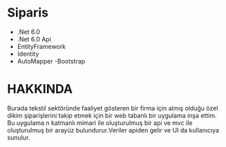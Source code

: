 # Siparis

- .Net 6.0
- .Net 6.0 Api
- EntityFramework
- Identity
- AutoMapper
 -Bootstrap
# HAKKINDA
Burada tekstil sektöründe faaliyet gösteren bir firma için almış olduğu özel dikim şiparişlerini takip etmek için bir web tabanlı bir uygulama inşa ettim. 
Bu uygulama n katmanlı mimari ile oluşturulmuş bir api ve mvc ile oluşturulmuş bir arayüz bulundurur.Veriler apiden gelir ve UI da kullanıcıya sunulur.
